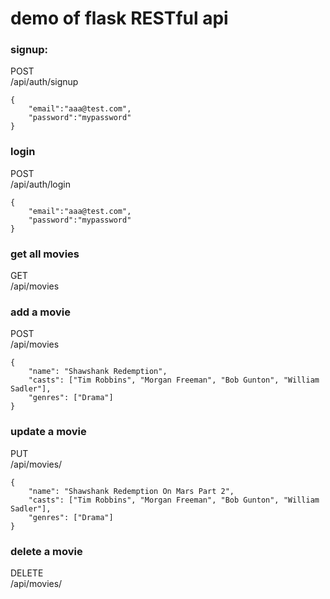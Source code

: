 # demo of flask RESTful api 

### signup:

POST  
/api/auth/signup  
```
{
    "email":"aaa@test.com",
    "password":"mypassword"
}
```

### login
POST  
/api/auth/login  
```
{
    "email":"aaa@test.com",
    "password":"mypassword"
}
```

### get all movies
GET  
/api/movies   

### add a movie

POST  
/api/movies  
```
{
    "name": "Shawshank Redemption",
    "casts": ["Tim Robbins", "Morgan Freeman", "Bob Gunton", "William Sadler"],
    "genres": ["Drama"]
}
```

### update a movie

PUT  
/api/movies/<id>  
```
{
    "name": "Shawshank Redemption On Mars Part 2",
    "casts": ["Tim Robbins", "Morgan Freeman", "Bob Gunton", "William Sadler"],
    "genres": ["Drama"]
}
```

### delete a movie

DELETE  
/api/movies/<id>  


### 

